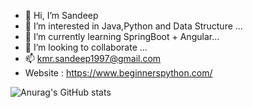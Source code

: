 - 👋 Hi, I’m Sandeep 
- 👀 I’m interested in  Java,Python and Data Structure ...
- 🌱 I’m currently learning SpringBoot + Angular...
- 💞️ I’m looking to collaborate ...
- 📫 kmr.sandeep1997@gmail.com <br>
- Website : https://www.beginnerspython.com/


![Anurag's GitHub stats](https://github-readme-stats.vercel.app/api?username=sandyrai&show_icons=true&theme=radical)



<!---
sandyrai/sandyrai is a ✨ special ✨ repository because its `README.md` (this file) appears on your GitHub profile.
You can click the Preview link to take a look at your changes.
--->
